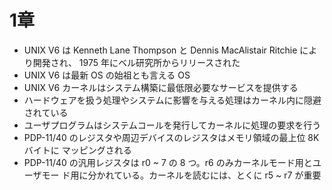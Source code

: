 # 1章
* UNIX V6 は Kenneth Lane Thompson と Dennis MacAlistair Ritchie により開発され、 1975 年にベル研究所からリリースされた
* UNIX V6 は最新 OS の始祖とも言える OS
* UNIX V6 カーネルはシステム構築に最低限必要なサービスを提供する
* ハードウェアを扱う処理やシステムに影響を与える処理はカーネル内に隠避されている
* ユーザプログラムはシステムコールを発行してカーネルに処理の要求を行う
* PDP-11/40 のレジスタや周辺デバイスのレジスタはメモリ領域の最上位 8K バイトに
マッピングされる
* PDP-11/40 の汎用レジスタは r0 ~ 7 の 8 つ。r6 のみカーネルモード用とユーザモー
ド用に分かれている。カーネルを読むには、とくに r5 ~ r7 が重要